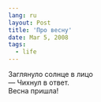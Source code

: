 ```yaml
---
lang: ru
layout: Post
title: 'Про весну'
date: Mar 5, 2008
tags:
  - life
---
```


Заглянуло солнце в лицо<br>— Чихнул в ответ.<br>Весна пришла!
